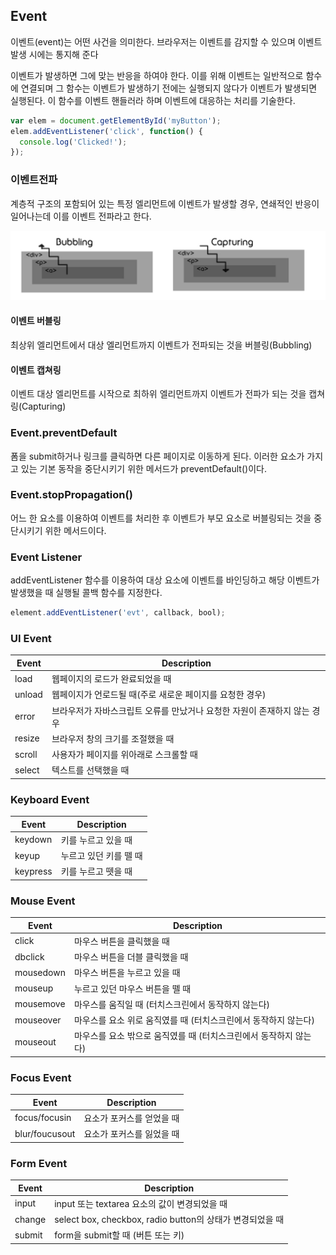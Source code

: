 ## Event
이벤트(event)는 어떤 사건을 의미한다. 브라우저는 이벤트를 감지할 수 있으며 이벤트 발생 시에는 통지해 준다
      
이벤트가 발생하면 그에 맞는 반응을 하여야 한다. 이를 위해 이벤트는 일반적으로 함수에 연결되며 그 함수는 이벤트가 발생하기 전에는 실행되지 않다가 이벤트가 발생되면 실행된다. 이 함수를 이벤트 핸들러라 하며 이벤트에 대응하는 처리를 기술한다.
```js
var elem = document.getElementById('myButton');
elem.addEventListener('click', function() {
  console.log('Clicked!');
});
```

### 이벤트전파
계층적 구조의 포함되어 있는 특정 엘리먼트에 이벤트가 발생할 경우, 연쇄적인 반응이 일어나는데 이를 이벤트 전파라고 한다.
 
![](image.png)

#### 이벤트 버블링
최상위 엘리먼트에서 대상 엘리먼트까지 이벤트가 전파되는 것을 버블링(Bubbling)

#### 이벤트 캡쳐링
이벤트 대상 엘리먼트를 시작으로 최하위 엘리먼트까지 이벤트가 전파가 되는 것을 캡쳐링(Capturing)

### Event.preventDefault
폼을 submit하거나 링크를 클릭하면 다른 페이지로 이동하게 된다. 이러한 요소가 가지고 있는 기본 동작을 중단시키기 위한 메서드가 preventDefault()이다.

### Event.stopPropagation()
어느 한 요소를 이용하여 이벤트를 처리한 후 이벤트가 부모 요소로 버블링되는 것을 중단시키기 위한 메서드이다.

### Event Listener
addEventListener 함수를 이용하여 대상 요소에 이벤트를 바인딩하고 해당 이벤트가 발생했을 때 실행될 콜백 함수를 지정한다.
```js
element.addEventListener('evt', callback, bool);
```

### UI Event 
| Event  | Description                                                              |
|--------|--------------------------------------------------------------------------|
| load   | 웹페이지의 로드가 완료되었을 때                                          |
| unload | 웹페이지가 언로드될 때(주로 새로운 페이지를 요청한 경우)                 |
| error  | 브라우저가 자바스크립트 오류를 만났거나 요청한 자원이 존재하지 않는 경우 |
| resize | 브라우저 창의 크기를 조절했을 때                                         |
| scroll | 사용자가 페이지를 위아래로 스크롤할 때                                   |
| select | 텍스트를 선택했을 때                                                     |

###  Keyboard Event
| Event  | Description                                                              |
|--------|--------------------------------------------------------------------------|
| keydown   | 	키를 누르고 있을 때                                         |
| keyup | 누르고 있던 키를 뗄 때                |
| keypress  | 키를 누르고 뗏을 때 |

### Mouse Event
| Event  | Description                                                              |
|--------|--------------------------------------------------------------------------|
| click   | 마우스 버튼을 클릭했을 때                                         |
| dbclick | 마우스 버튼을 더블 클릭했을 때                |
| mousedown  | 	마우스 버튼을 누르고 있을 때 |
| mouseup | 누르고 있던 마우스 버튼을 뗄 때                                        |
| mousemove | 마우스를 움직일 때 (터치스크린에서 동작하지 않는다)                                  |
| mouseover | 마우스를 요소 위로 움직였를 때 (터치스크린에서 동작하지 않는다)                                                    |
| mouseout | 마우스를 요소 밖으로 움직였를 때 (터치스크린에서 동작하지 않는다)                                                   |

### Focus Event
| Event  | Description                                                              |
|--------|--------------------------------------------------------------------------|
| focus/focusin   | 	요소가 포커스를 얻었을 때                                         |
| blur/foucusout | 요소가 포커스를 잃었을 때                |

### Form Event 
| Event  | Description                                                              |
|--------|--------------------------------------------------------------------------|
| input   | 	input 또는 textarea 요소의 값이 변경되었을 때                                         |
| change | select box, checkbox, radio button의 상태가 변경되었을 때              |
| submit | form을 submit할 때 (버튼 또는 키)                |
